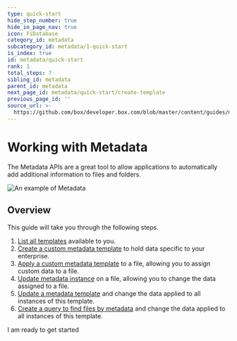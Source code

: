 ```yaml
---
type: quick-start
hide_step_number: true
hide_in_page_nav: true
icon: FiDatabase
category_id: metadata
subcategory_id: metadata/1-quick-start
is_index: true
id: metadata/quick-start
rank: 1
total_steps: 7
sibling_id: metadata
parent_id: metadata
next_page_id: metadata/quick-start/create-template
previous_page_id: ''
source_url: >-
  https://github.com/box/developer.box.com/blob/master/content/guides/metadata/1-quick-start/0-index.md
---
```


# Working with Metadata

The Metadata APIs are a great tool to allow applications to automatically add
additional information to files and folders.

<ImageFrame center>

![An example of Metadata](../metadata-example.png)

</ImageFrame>

## Overview

This guide will take you through the following steps.

1. [List all templates](g://metadata/quick-start/list-all/)
   available to you.
2. [Create a custom metadata
   template](g://metadata/quick-start/create-template/) to hold data specific
   to your enterprise.
3. [Apply a custom metadata template](g://metadata/quick-start/create-instance/)
   to a file, allowing you to assign custom data to a file.
4. [Update metadata instance](g://metadata/quick-start/update-instance/)
   on a file, allowing you to change the data assigned to a file.
5. [Update a metadata template](g://metadata/quick-start/update-template/)
   and change the data applied to all instances of this template.
6. [Create a query to find files by metadata](g://metadata/quick-start/create-query/)
   and change the data applied to all instances of this template.

<Next>

I am ready to get started

</Next>
